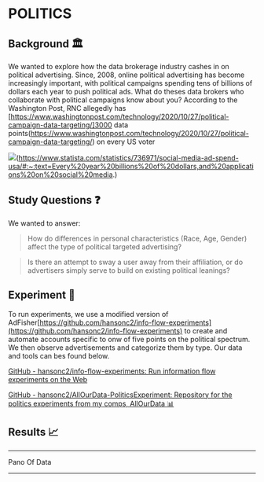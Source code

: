 # POLITICS
## Background 🏛

We wanted to explore how the data brokerage industry cashes in on political  advertising.  Since, 2008, online political advertising has become increasingly important, with political campaigns spending tens of billions of dollars each year to push political ads. What do theses data brokers who collaborate with political campaigns know about you?  According to the Washington Post, RNC allegedly has [https://www.washingtonpost.com/technology/2020/10/27/political-campaign-data-targeting/]3000 data points(https://www.washingtonpost.com/technology/2020/10/27/political-campaign-data-targeting/) on every US voter

![](POLITICS/Screen%20Shot%202021-05-24%20at%202.51.38%20AM.png)(https://www.statista.com/statistics/736971/social-media-ad-spend-usa/#:~:text=Every%20year%20billions%20of%20dollars,and%20applications%20on%20social%20media.)

## Study Questions ❓

We wanted to answer:

> How do differences in personal characteristics (Race, Age, Gender) affect the type of political targeted advertising?   

> Is there an attempt to sway a user away from their affiliation, or do advertisers simply serve to build on existing political leanings?   

## Experiment 🧪
To run experiments, we use a modified version of AdFisher[https://github.com/hansonc2/info-flow-experiments](https://github.com/hansonc2/info-flow-experiments) to create and automate accounts specific to onw of five points on the political spectrum. We then observe advertisements and categorize them by type. Our data and tools can bes found below.

[GitHub - hansonc2/info-flow-experiments: Run information flow experiments on the Web](https://github.com/hansonc2/info-flow-experiments)

[GitHub - hansonc2/AllOurData-PoliticsExperiment: Repository for the politics experiments from my comps, AllOurData 📊](https://github.com/hansonc2/AllOurData-PoliticsExperiment)

## Results 📈

- - - -
Pano Of Data
- - - -
